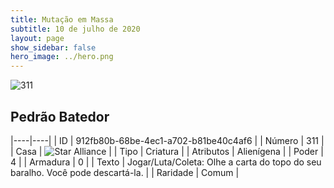 ```yaml
---
title: Mutação em Massa
subtitle: 10 de julho de 2020
layout: page
show_sidebar: false
hero_image: ../hero.png
---
```


![311](https://cdn.keyforgegame.com/media/card_front/pt/479_311_FPPV5785QP3H_pt.png)

## Pedrão Batedor

|----|----|
| ID | 912fb80b-68be-4ec1-a702-b81be40c4af6 |
| Número | 311 |
| Casa | ![Star Alliance](https://archonarcana.com/images/thumb/7/7d/Star_Alliance.png/22px-Star_Alliance.png "Aliança Estelar") |
| Tipo | Criatura |
| Atributos | Alienígena |
| Poder | 4 |
| Armadura | 0 |
| Texto | Jogar/Luta/Coleta: Olhe a carta do topo do seu baralho. Você pode descartá-la. |
| Raridade | Comum |
